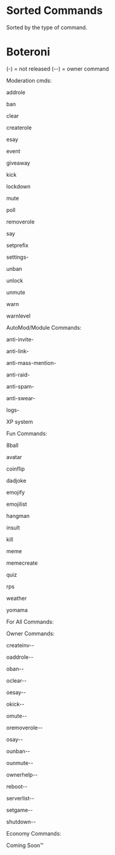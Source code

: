 # Sorted Commands

Sorted by the type of command.

# Boteroni
(-) = not released (--) = owner command

Moderation cmds:


addrole

ban

clear

createrole

esay

event

giveaway

kick

lockdown

mute

poll

removerole

say

setprefix

settings-

unban

unlock

unmute

warn

warnlevel

AutoMod/Module Commands:

 anti-invite- 
 
 anti-link- 
 
 anti-mass-mention- 
 
 anti-raid- 
 
 anti-spam- 
 
 anti-swear- 
 
 logs-
 
 XP system

Fun Commands:

8ball

avatar

coinflip

dadjoke

emojify

emojilist

hangman

insult

kill

meme

memecreate

quiz

rps

weather 

yomama

For All Commands:




Owner Commands:

createinv-- 

oaddrole-- 
  
  oban-- 
  
  oclear-- 
  
  oesay-- 
  
  okick-- 
  
  omute-- 
  
  oremoverole-- 
  
  osay-- 
  
  ounban-- 
  
  ounmute-- 
  
  ownerhelp-- 
  
   reboot-- 

  serverlist-- 
  
  setgame-- 

shutdown--

Economy Commands:

Coming Soon™
